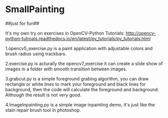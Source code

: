 # SmallPainting
##just for fun##

It's my own try on exercises in OpenCV-Python Tutorials:
http://opencv-python-tutroals.readthedocs.io/en/latest/py_tutorials/py_tutorials.html

1.opencv5_exercise.py is a paint application with adjustable colors and brush radius using trackbars. 

2.exercise.py is acturally the opencv7_exercise
it can create a slide show of images in a folder with smooth transition between images.

3.grabcut.py is a simple foreground grabing algorithm, you can draw rectangle or white lines to mark your foreground and black lines for background, then the code will calculate the foreground and background. Although the result is not very good.

4.ImageInpainting.py is a simple image inpainting demo, it's just like the stain repair brush tool in photoshop.
